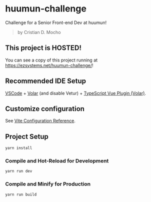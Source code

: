 # huumun-challenge

Challenge for a Senior Front-end Dev at huumun!

> by Cristian D. Mocho

## This project is HOSTED!

You can see a copy of this project running at https://ezsystems.net/huumun-challenge/!

## Recommended IDE Setup

[VSCode](https://code.visualstudio.com/) + [Volar](https://marketplace.visualstudio.com/items?itemName=Vue.volar) (and disable Vetur) + [TypeScript Vue Plugin (Volar)](https://marketplace.visualstudio.com/items?itemName=Vue.vscode-typescript-vue-plugin).

## Customize configuration

See [Vite Configuration Reference](https://vitejs.dev/config/).

## Project Setup

```sh
yarn install
```

### Compile and Hot-Reload for Development

```sh
yarn run dev
```

### Compile and Minify for Production

```sh
yarn run build
```
